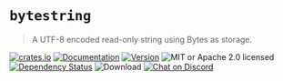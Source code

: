 # `bytestring`

> A UTF-8 encoded read-only string using Bytes as storage.

<!-- prettier-ignore-start -->

[![crates.io](https://img.shields.io/crates/v/bytestring?label=latest)](https://crates.io/crates/bytestring)
[![Documentation](https://docs.rs/bytestring/badge.svg?version=1.3.0)](https://docs.rs/bytestring/1.3.0)
[![Version](https://img.shields.io/badge/rustc-1.52+-ab6000.svg)](https://blog.rust-lang.org/2021/05/06/Rust-1.52.0.html)
![MIT or Apache 2.0 licensed](https://img.shields.io/crates/l/bytestring.svg)
<br />
[![Dependency Status](https://deps.rs/crate/bytestring/1.3.0/status.svg)](https://deps.rs/crate/bytestring/1.3.0)
![Download](https://img.shields.io/crates/d/bytestring.svg)
[![Chat on Discord](https://img.shields.io/discord/771444961383153695?label=chat&logo=discord)](https://discord.gg/NWpN5mmg3x)

<!-- prettier-ignore-end -->
